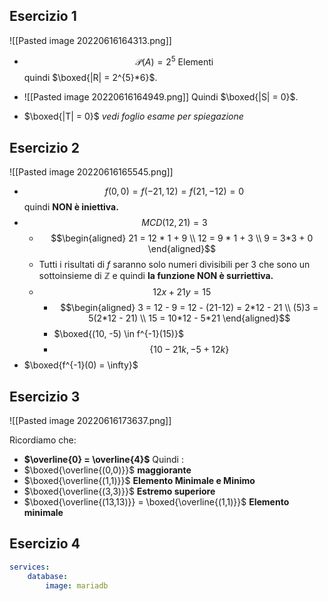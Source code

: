 ## Esercizio 1 

![[Pasted image 20220616164313.png]]


- $$\mathcal{P}(A) = 2^{5} \ \text{Elementi}$$ quindi $\boxed{|R| = 2^{5}*6}$.
- ![[Pasted image 20220616164949.png]]
Quindi $\boxed{|S| = 0}$.

-  $\boxed{|T| = 0}$ *vedi foglio esame per spiegazione*


## Esercizio 2 

![[Pasted image 20220616165545.png]]

- $$f(0,0) = f(-21,12) = f(21,-12) = 0$$ quindi **NON è iniettiva.**
- $$MCD(12, 21) = 3$$
	- $$\begin{aligned}
	21 = 12 * 1 + 9 \\
	12 = 9 * 1 + 3 \\
	9 = 3*3 + 0
	\end{aligned}$$
	- Tutti i risultati di $f$ saranno solo numeri divisibili per $3$ che sono un sottoinsieme di $\mathbb{Z}$ e quindi **la funzione NON è surriettiva.**
	- $$12x + 21y = 15$$
		- $$\begin{aligned}
				3 = 12 - 9 =  12 - (21-12) = 2*12 - 21 \\
				(5)3 = 5(2*12 - 21) \\
				15 = 10*12 - 5*21
			\end{aligned}$$
		- $\boxed{(10, -5) \in f^{-1}(15)}$
		- $$\{10-21k, -5+12k\}$$
- $\boxed{f^{-1}(0) = \infty}$



## Esercizio 3
![[Pasted image 20220616173637.png]]

Ricordiamo che:
- **$\overline{0} = \overline{4}$** 
Quindi :
- $\boxed{\overline{(0,0)}}$ **maggiorante**
- $\boxed{\overline{(1,1)}}$ **Elemento Minimale e Minimo**
- $\boxed{\overline{(3,3)}}$ **Estremo superiore**
- $\boxed{\overline{(13,13)}} = \boxed{\overline{(1,1)}}$ **Elemento minimale**


## Esercizio 4

```YAML
services:
	database:
		image: mariadb	
		
```
